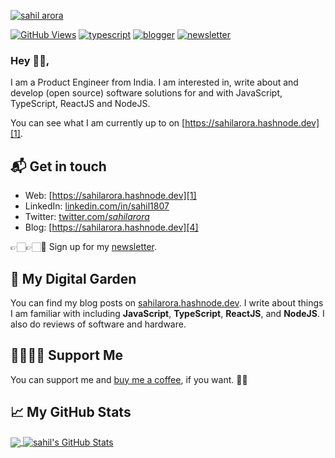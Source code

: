 <!-- ![sahil arora](https://i.ibb.co/MPC9P0H/back3.png) -->

[![sahil arora](https://i.ibb.co/MPC9P0H/back3.png)][1]


[![GitHub Views](https://komarev.com/ghpvc/?username=natterstefan&color=518AFA)][1]
[![typescript](https://img.shields.io/badge/TypeScript-Fan-518AFA.svg?logo=typescript&logoWidth=20)](https://github.com/sahil1807)
[![blogger](https://img.shields.io/badge/Blogger-Follow%20Me-518AFA.svg?logo=hashnode&logoWidth=20)][4]
[![newsletter](https://img.shields.io/badge/Newsletter-subscribe-%23518AFA.svg?logo=gmail&logoWidth=20)][5]

### Hey 👋🏻,

I am a Product Engineer from India. I am interested in, write about and develop (open source) software solutions
for and with JavaScript, TypeScript, ReactJS and NodeJS.

You can see what I am currently up to on [https://sahilarora.hashnode.dev][1].

## 📬 Get in touch

- Web: [https://sahilarora.hashnode.dev][1]
- LinkedIn: [linkedin.com/in/sahil1807][2]
- Twitter: [twitter.com/_sahilarora_][3]
- Blog: [https://sahilarora.hashnode.dev][4]

👉🏻👉🏻📧 Sign up for my [newsletter][5].

## 🌳 My Digital Garden

You can find my blog posts on [sahilarora.hashnode.dev][4]. I write about things I
am familiar with including **JavaScript**, **TypeScript**, **ReactJS**, and
**NodeJS**. I also do reviews of software and hardware.


## 🤜🏻🤛🏻 Support Me

You can support me and [buy me a coffee][6], if you want. 🙏🏻 

## &#x1f4c8; My GitHub Stats

<a href="https://github.com/sahil1807/sahil1807">
  <img align="center" src="https://github-readme-stats.vercel.app/api/top-langs/?username=natterstefan&hide=java,html&title_color=ffffff&text_color=c9cacc&icon_color=2bbc8a&bg_color=1d1f21" />
</a>

<a href="https://github.com/sahil1807/sahil1807">
  <img align="center" src="https://github-readme-stats.vercel.app/api?username=sahil1807&show_icons=true&line_height=27&count_private=true&title_color=ffffff&text_color=c9cacc&icon_color=2bbc8a&bg_color=1d1f21" alt="sahil's GitHub Stats" />
</a>
 
[1]:  https://www.linkedin.com/in/sahil1807
[2]: https://www.linkedin.com/in/sahil1807
[3]: https://twitter.com/intent/follow?screen_name=_sahilarora_
[4]: https://sahilarora.hashnode.dev/
[5]: https://sahilarora.hashnode.dev/
[6]: https://www.buymeacoffee.com/sahilarora


